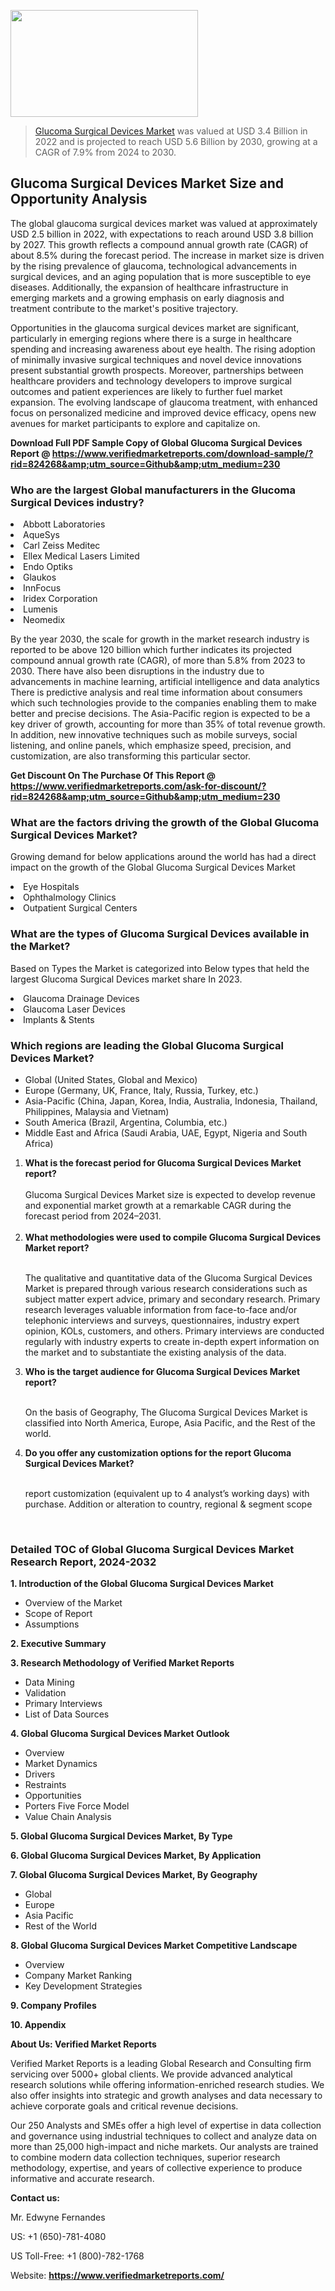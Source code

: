 <img src="https://ffe5etoiles.com/wp-content/uploads/2024/12/MST1-300x171.png" alt="" width="300" height="171" class="alignnone size-medium wp-image-20088" /><blockquote><p><p><a href="https://www.verifiedmarketreports.com/download-sample/?rid=824268&utm_source=Github&utm_medium=230" target="_blank">Glucoma Surgical Devices Market</a> was valued at USD 3.4 Billion in 2022 and is projected to reach USD 5.6 Billion by 2030, growing at a CAGR of 7.9% from 2024 to 2030.</p></blockquote><p><h2>Glucoma Surgical Devices Market Size and Opportunity Analysis</h2><p>The global glaucoma surgical devices market was valued at approximately USD 2.5 billion in 2022, with expectations to reach around USD 3.8 billion by 2027. This growth reflects a compound annual growth rate (CAGR) of about 8.5% during the forecast period. The increase in market size is driven by the rising prevalence of glaucoma, technological advancements in surgical devices, and an aging population that is more susceptible to eye diseases. Additionally, the expansion of healthcare infrastructure in emerging markets and a growing emphasis on early diagnosis and treatment contribute to the market's positive trajectory.</p><p>Opportunities in the glaucoma surgical devices market are significant, particularly in emerging regions where there is a surge in healthcare spending and increasing awareness about eye health. The rising adoption of minimally invasive surgical techniques and novel device innovations present substantial growth prospects. Moreover, partnerships between healthcare providers and technology developers to improve surgical outcomes and patient experiences are likely to further fuel market expansion. The evolving landscape of glaucoma treatment, with enhanced focus on personalized medicine and improved device efficacy, opens new avenues for market participants to explore and capitalize on.</p></p><p class=""><strong>Download Full PDF Sample Copy of Global Glucoma Surgical Devices Report @ <a href="https://www.verifiedmarketreports.com/download-sample/?rid=824268&amp;utm_source=Github&amp;utm_medium=230" target="_blank">https://www.verifiedmarketreports.com/download-sample/?rid=824268&amp;utm_source=Github&amp;utm_medium=230</a></strong></p><h3 id="" class="">Who are the largest Global manufacturers in the Glucoma Surgical Devices industry?</h3><p><li>Abbott Laboratories</li><li> AqueSys</li><li> Carl Zeiss Meditec</li><li> Ellex Medical Lasers Limited</li><li> Endo Optiks</li><li> Glaukos</li><li> InnFocus</li><li> Iridex Corporation</li><li> Lumenis</li><li> Neomedix</li></p><div class=""><div class="" dir="" data-message-author-role="" data-message-id="" data-message-model-slug=""><div class=""><div class=""><div class=""><div class="" dir="" data-message-author-role="" data-message-id="" data-message-model-slug=""><div class=""><div class=""><p>By the year 2030, the scale for growth in the market research industry is reported to be above 120 billion which further indicates its projected compound annual growth rate (CAGR), of more than 5.8% from 2023 to 2030. There have also been disruptions in the industry due to advancements in machine learning, artificial intelligence and data analytics There is predictive analysis and real time information about consumers which such technologies provide to the companies enabling them to make better and precise decisions. The Asia-Pacific region is expected to be a key driver of growth, accounting for more than 35% of total revenue growth. In addition, new innovative techniques such as mobile surveys, social listening, and online panels, which emphasize speed, precision, and customization, are also transforming this particular sector.</p><p><strong>Get Discount On The Purchase Of This Report @&nbsp; <a href="https://www.verifiedmarketreports.com/ask-for-discount/?rid=824268&amp;utm_source=Github&amp;utm_medium=230" target="_blank">https://www.verifiedmarketreports.com/ask-for-discount/?rid=824268&amp;utm_source=Github&amp;utm_medium=230</a></strong></p></div></div></div></div></div></div></div></div><h3 id="" class="">What are the factors driving the growth of the Global Glucoma Surgical Devices Market?</h3><p id="" class="">Growing demand for below applications around the world has had a direct impact on the growth of the Global Glucoma Surgical Devices Market</p><p id="" class=""><li>Eye Hospitals</li><li> Ophthalmology Clinics</li><li> Outpatient Surgical Centers</li></p><h3 id="" class="">What are the types of Glucoma Surgical Devices available in the Market?</h3><p id="" class="">Based on Types the Market is categorized into Below types that held the largest Glucoma Surgical Devices market share In 2023.</p><p id="" class=""><li>Glaucoma Drainage Devices</li><li> Glaucoma Laser Devices</li><li> Implants & Stents</li></p><h3 id="" class="">Which regions are leading the Global Glucoma Surgical Devices Market?</h3><ul><li>Global (United States, Global and Mexico)</li><li>Europe (Germany, UK, France, Italy, Russia, Turkey, etc.)</li><li>Asia-Pacific (China, Japan, Korea, India, Australia, Indonesia, Thailand, Philippines, Malaysia and Vietnam)</li><li>South America (Brazil, Argentina, Columbia, etc.)</li><li>Middle East and Africa (Saudi Arabia, UAE, Egypt, Nigeria and South Africa)</li></ul><p><ol><li><strong>What is the forecast period for Glucoma Surgical Devices Market report?<br /></strong><br /><span data-sheets-root="1" data-sheets-value="{&quot;1&quot;:2,&quot;2&quot;:&quot;XXXX size is expected to develop revenue and exponential market growth at a remarkable CAGR during the forecast period from 2024&ndash;2030.&quot;}" data-sheets-userformat="{&quot;2&quot;:12674,&quot;4&quot;:{&quot;1&quot;:2,&quot;2&quot;:16776960},&quot;10&quot;:2,&quot;11&quot;:0,&quot;15&quot;:&quot;Arial&quot;,&quot;16&quot;:12}">Glucoma Surgical Devices Market size is expected to develop revenue and exponential market growth at a remarkable CAGR during the forecast period from 2024&ndash;2031.</span><br /><br /></li><li><strong>What methodologies were used to compile Glucoma Surgical Devices Market report?<br /><br /></strong><p>The qualitative and quantitative data of the&nbsp;Glucoma Surgical Devices Market is prepared through various research considerations such as subject matter expert advice, primary and secondary research. Primary research leverages valuable information from face-to-face and/or telephonic interviews and surveys, questionnaires, industry expert opinion, KOLs, customers, and others. Primary interviews are conducted regularly with industry experts to create in-depth expert information on the market and to substantiate the existing analysis of the data.&nbsp;</p></li><li><strong>Who is the target audience for Glucoma Surgical Devices Market report?<br /><br /></strong><p>On the basis of Geography, The&nbsp;Glucoma Surgical Devices Market is classified into North America, Europe, Asia Pacific, and the Rest of the world.</p></li><li><strong>Do you offer any customization options for the report Glucoma Surgical Devices Market?<br /><br /></strong><p>report customization (equivalent up to 4 analyst&rsquo;s working days) with purchase. Addition or alteration to country, regional &amp; segment scope</p><p>&nbsp;</p></li></ol></p><h3 id="" class="">Detailed TOC of Global Glucoma Surgical Devices Market Research Report, 2024-2032</h3><p id="" class=""><strong>1. Introduction of the Global Glucoma Surgical Devices Market</strong></p><ul><li>Overview of the Market</li><li>Scope of Report</li><li>Assumptions</li></ul><p id="" class=""><strong>2. Executive Summary</strong></p><p id="" class=""><strong>3. Research Methodology of&nbsp;Verified Market Reports</strong></p><ul><li>Data Mining</li><li>Validation</li><li>Primary Interviews</li><li>List of Data Sources</li></ul><p id="" class=""><strong>4. Global Glucoma Surgical Devices Market Outlook</strong></p><ul><li>Overview</li><li>Market Dynamics</li><li>Drivers</li><li>Restraints</li><li>Opportunities</li><li>Porters Five Force Model</li><li>Value Chain Analysis</li></ul><p id="" class=""><strong>5. Global Glucoma Surgical Devices Market, By&nbsp;Type</strong></p><p id="" class=""><strong>6. Global Glucoma Surgical Devices Market, By Application</strong></p><p id="" class=""><strong>7. Global Glucoma Surgical Devices Market, By Geography</strong></p><ul><li>Global</li><li>Europe</li><li>Asia Pacific</li><li>Rest of the World</li></ul><p id="" class=""><strong>8. Global Glucoma Surgical Devices Market Competitive Landscape</strong></p><ul><li>Overview</li><li>Company Market Ranking</li><li>Key Development Strategies</li></ul><p id="" class=""><strong>9. Company Profiles</strong></p><p id="" class=""><strong>10. Appendix</strong></p><p id="" class=""><strong>About Us: Verified Market Reports</strong></p><p id="" class="">Verified Market Reports is a leading Global Research and Consulting firm servicing over 5000+ global clients. We provide advanced analytical research solutions while offering information-enriched research studies. We also offer insights into strategic and growth analyses and data necessary to achieve corporate goals and critical revenue decisions.</p><p id="" class="">Our 250 Analysts and SMEs offer a high level of expertise in data collection and governance using industrial techniques to collect and analyze data on more than 25,000 high-impact and niche markets. Our analysts are trained to combine modern data collection techniques, superior research methodology, expertise, and years of collective experience to produce informative and accurate research.</p><p id="" class=""><strong>Contact us:</strong></p><p id="" class="">Mr. Edwyne Fernandes</p><p id="" class="">US: +1 (650)-781-4080</p><p id="" class="">US Toll-Free: +1 (800)-782-1768</p><p id="" class="">Website: <a target="" data-test-app-aware-link=""><strong>https://www.verifiedmarketreports.com/</strong></a></p>

